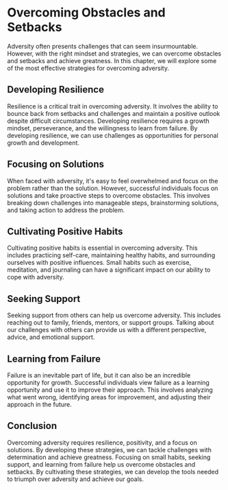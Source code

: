 Overcoming Obstacles and Setbacks
=================================================================================

Adversity often presents challenges that can seem insurmountable. However, with the right mindset and strategies, we can overcome obstacles and setbacks and achieve greatness. In this chapter, we will explore some of the most effective strategies for overcoming adversity.

Developing Resilience
---------------------

Resilience is a critical trait in overcoming adversity. It involves the ability to bounce back from setbacks and challenges and maintain a positive outlook despite difficult circumstances. Developing resilience requires a growth mindset, perseverance, and the willingness to learn from failure. By developing resilience, we can use challenges as opportunities for personal growth and development.

Focusing on Solutions
---------------------

When faced with adversity, it's easy to feel overwhelmed and focus on the problem rather than the solution. However, successful individuals focus on solutions and take proactive steps to overcome obstacles. This involves breaking down challenges into manageable steps, brainstorming solutions, and taking action to address the problem.

Cultivating Positive Habits
---------------------------

Cultivating positive habits is essential in overcoming adversity. This includes practicing self-care, maintaining healthy habits, and surrounding ourselves with positive influences. Small habits such as exercise, meditation, and journaling can have a significant impact on our ability to cope with adversity.

Seeking Support
---------------

Seeking support from others can help us overcome adversity. This includes reaching out to family, friends, mentors, or support groups. Talking about our challenges with others can provide us with a different perspective, advice, and emotional support.

Learning from Failure
---------------------

Failure is an inevitable part of life, but it can also be an incredible opportunity for growth. Successful individuals view failure as a learning opportunity and use it to improve their approach. This involves analyzing what went wrong, identifying areas for improvement, and adjusting their approach in the future.

Conclusion
----------

Overcoming adversity requires resilience, positivity, and a focus on solutions. By developing these strategies, we can tackle challenges with determination and achieve greatness. Focusing on small habits, seeking support, and learning from failure help us overcome obstacles and setbacks. By cultivating these strategies, we can develop the tools needed to triumph over adversity and achieve our goals.

